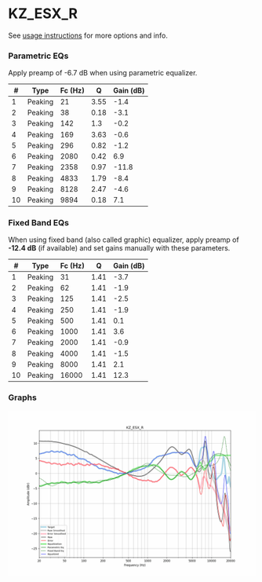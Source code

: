 # KZ_ESX_R
See [usage instructions](https://github.com/jaakkopasanen/AutoEq#usage) for more options and info.

### Parametric EQs
Apply preamp of -6.7 dB when using parametric equalizer.

|   # | Type    |   Fc (Hz) |    Q |   Gain (dB) |
|-----|---------|-----------|------|-------------|
|   1 | Peaking |        21 | 3.55 |        -1.4 |
|   2 | Peaking |        38 | 0.18 |        -3.1 |
|   3 | Peaking |       142 | 1.3  |        -0.2 |
|   4 | Peaking |       169 | 3.63 |        -0.6 |
|   5 | Peaking |       296 | 0.82 |        -1.2 |
|   6 | Peaking |      2080 | 0.42 |         6.9 |
|   7 | Peaking |      2358 | 0.97 |       -11.8 |
|   8 | Peaking |      4833 | 1.79 |        -8.4 |
|   9 | Peaking |      8128 | 2.47 |        -4.6 |
|  10 | Peaking |      9894 | 0.18 |         7.1 |

### Fixed Band EQs
When using fixed band (also called graphic) equalizer, apply preamp of **-12.4 dB** (if available) and set gains manually with these parameters.

|   # | Type    |   Fc (Hz) |    Q |   Gain (dB) |
|-----|---------|-----------|------|-------------|
|   1 | Peaking |        31 | 1.41 |        -3.7 |
|   2 | Peaking |        62 | 1.41 |        -1.9 |
|   3 | Peaking |       125 | 1.41 |        -2.5 |
|   4 | Peaking |       250 | 1.41 |        -1.9 |
|   5 | Peaking |       500 | 1.41 |         0.1 |
|   6 | Peaking |      1000 | 1.41 |         3.6 |
|   7 | Peaking |      2000 | 1.41 |        -0.9 |
|   8 | Peaking |      4000 | 1.41 |        -1.5 |
|   9 | Peaking |      8000 | 1.41 |         2.1 |
|  10 | Peaking |     16000 | 1.41 |        12.3 |

### Graphs
![](./KZ_ESX_R.png)
